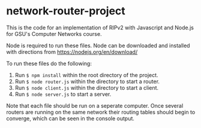 # network-router-project
This is the code for an implementation of RIPv2 with Javascript and Node.js for GSU's Computer Networks course.


Node is required to run these files. Node can be downloaded and installed with directions from https://nodejs.org/en/download/


To run these files do the following:
1. Run ```$ npm install``` within the root directory of the project.
2. Run ```$ node router.js``` within the directory to start a router.
3. Run ```$ node client.js``` within the directory to start a client.
4. Run ```$ node server.js``` to start a server.


Note that each file should be run on a seperate computer. Once several routers are running on the same network their routing tables should begin to converge, which can be seen in the console output.
